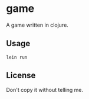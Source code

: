 # game

A game written in clojure.

## Usage

`lein run`

## License

Don't copy it without telling me.
